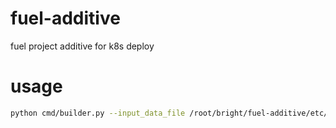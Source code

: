 # fuel-additive
fuel project additive for k8s deploy

# usage

```bash
python cmd/builder.py --input_data_file /root/bright/fuel-additive/etc/provison.json
```
